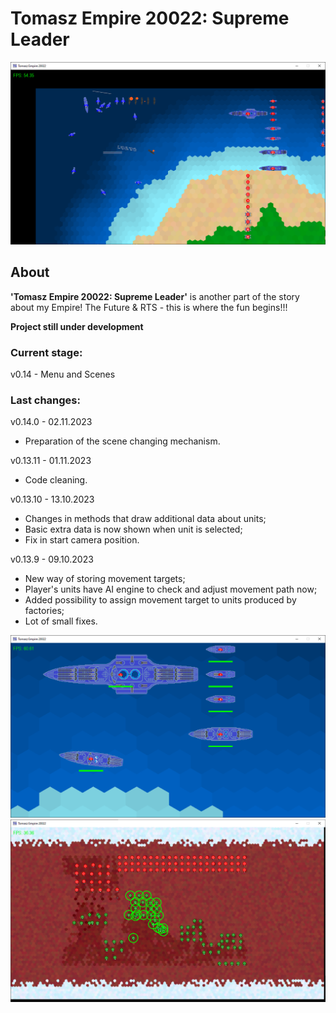 # Tomasz Empire 20022: Supreme Leader

<p align="center">
  <img src="screens/screenshot1_20230115.png" alt="Tomasz Empire 20022">
</p>

## About
**'Tomasz Empire 20022: Supreme Leader'** is another part of the story about my Empire! The Future &amp; RTS - this is where the fun begins!!!

**Project still under development**

### Current stage:
v0.14 - Menu and Scenes

### Last changes:
v0.14.0 - 02.11.2023

* Preparation of the scene changing mechanism.

v0.13.11 - 01.11.2023

* Code cleaning.

v0.13.10 - 13.10.2023

* Changes in methods that draw additional data about units;
* Basic extra data is now shown when unit is selected;
* Fix in start camera position.

v0.13.9 - 09.10.2023

* New way of storing movement targets;
* Player's units have AI engine to check and adjust movement path now;
* Added possibility to assign movement target to units produced by factories;
* Lot of small fixes.


<p align="center">
  <img src="screens/screenshot2_20230115.png" alt="Tomasz Empire 20022 - Fleet">
  <br />
  <img src="screens/screenshot3_20230115.png" alt="Tomasz Empire 20022 - Mars poles Map">
</p>
